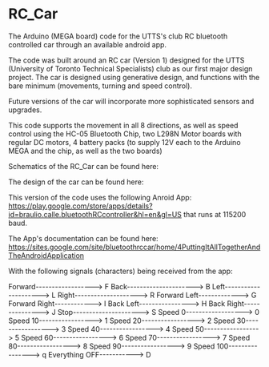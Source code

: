 # RC_Car
The Arduino (MEGA board) code for the UTTS's club RC bluetooth controlled car through an available android app.

The code was built around an RC car (Version 1) designed for the UTTS (University of Toronto Technical Specialists) club as our first major design project. The car is designed using generative design, and functions with the bare minimum (movements, turning and speed control). 

Future versions of the car will incorporate more sophisticated sensors and upgrades. 

This code supports the movement in all 8 directions, as well as speed control using the HC-05 Bluetooth Chip, two L298N Motor boards with regular DC motors, 4 battery packs (to supply 12V each to the Arduino MEGA and the chip, as well as the two boards)

Schematics of the RC_Car can be found here: 

The design of the car can be found here: 

This version of the code uses the following Anroid App: https://play.google.com/store/apps/details?id=braulio.calle.bluetoothRCcontroller&hl=en&gl=US that runs at 115200 baud.

The App's documentation can be found here: https://sites.google.com/site/bluetoothrccar/home/4PuttingItAllTogetherAndTheAndroidApplication

With the following signals (characters) being received from the app:

Forward------------------> F
Back---------------------> B
Left---------------------> L
Right--------------------> R
Forward Left-------------> G
Forward Right------------> I
Back Left----------------> H
Back Right---------------> J
Stop---------------------> S
Speed 0------------------> 0
Speed 10-----------------> 1
Speed 20-----------------> 2
Speed 30-----------------> 3
Speed 40-----------------> 4
Speed 50-----------------> 5
Speed 60-----------------> 6
Speed 70-----------------> 7
Speed 80-----------------> 8
Speed 90-----------------> 9
Speed 100----------------> q
Everything OFF-----------> D
